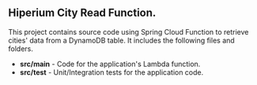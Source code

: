 ## Hiperium City Read Function.

This project contains source code using Spring Cloud Function to retrieve cities' data from a DynamoDB table.
It includes the following files and folders.

- **src/main** - Code for the application's Lambda function.
- **src/test** - Unit/Integration tests for the application code.
